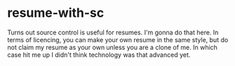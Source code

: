 # resume-with-sc
Turns out source control is useful for resumes. I'm gonna do that here. In terms of licencing, you can make your own resume in the same style, but do not claim my resume as your own unless you are a clone of me. In which case hit me up I didn't think technology was that advanced yet. 
